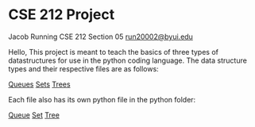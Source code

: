 # CSE 212 Project
Jacob Running
CSE 212 Section 05
run20002@byui.edu



Hello,
This project is meant to teach the basics of three types of datastructures for use in the python coding language.
The data structure types and their respective files are as follows:

[Queues](https://github.com/Twister1M/CSE-212-Project/blob/main/Project%20Folder/Markdown%20Files/Queue.md)
[Sets](https://github.com/Twister1M/CSE-212-Project/blob/main/Project%20Folder/Markdown%20Files/Set.md)
[Trees](https://github.com/Twister1M/CSE-212-Project/blob/main/Project%20Folder/Markdown%20Files/Tree.md)

Each file also has its own python file in the python folder:

[Queue](https://github.com/Twister1M/CSE-212-Project/blob/main/Project%20Folder/Python%20Files/Queue.py)
[Set](https://github.com/Twister1M/CSE-212-Project/blob/main/Project%20Folder/Python%20Files/Set.py)
[Tree](https://github.com/Twister1M/CSE-212-Project/blob/main/Project%20Folder/Python%20Files/Tree.py)

